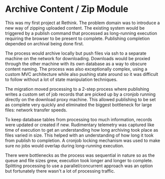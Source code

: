 # Archive Content / Zip Module

This was my first project at Rethink. The problem domain was to introduce a new way of zipping uploaded content. The existing system would be triggered by a publish command that processed as long-running execution requiring the browser to be present to complete. Publishing completion depended on archival being done first.

The process would archive locally but push files via ssh to a separate machine on the network for downloading. Downloads would be proxied through the other machine with its own database as a way to obscure content naming. The process was also exceptionally complex, using a custom MVC architecture while also pushing state around so it was difficult to follow without a lot of state manipulation techniques.

The migration moved processing to a 2-step process where publishing writes a custom set of job records that are picked up by a cronjob running directly on the download proxy machine. This allowed publishing to be set as complete very quickly and eliminated the biggest bottleneck for large files: network transfer speeds.

To keep database tables from processing too much information, records were updated or created if new. Rudimentary telemetry was captured like time of execution to get an understanding how long archiving took place as files varied in size. This helped with an understanding of how long it took from publish to completion. A cronjob locking mechanism was used to make sure no jobs would overlap during long-running execution.

There were bottlenecks as the process was sequential in nature so as the queue and file sizes grew, execution took longer and longer to complete. Splitting processing to use a parallel/concurrent approach was an option but fortunately there wasn't a lot of processing traffic.
